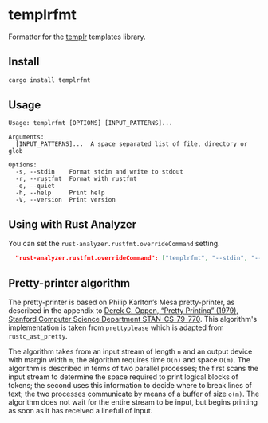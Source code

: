 # templrfmt

Formatter for the [templr](https://github.com/PizzasBear/templr) templates library.

## Install

```sh
cargo install templrfmt
```

## Usage

```
Usage: templrfmt [OPTIONS] [INPUT_PATTERNS]...

Arguments:
  [INPUT_PATTERNS]...  A space separated list of file, directory or glob

Options:
  -s, --stdin    Format stdin and write to stdout
  -r, --rustfmt  Format with rustfmt
  -q, --quiet
  -h, --help     Print help
  -V, --version  Print version
```

## Using with Rust Analyzer

You can set the `rust-analyzer.rustfmt.overrideCommand` setting.

```json
  "rust-analyzer.rustfmt.overrideCommand": ["templrfmt", "--stdin", "--rustfmt"]
```

## Pretty-printer algorithm

The pretty-printer is based on Philip Karlton’s Mesa pretty-printer, as described in the appendix to
[Derek C. Oppen, “Pretty Printing” (1979), Stanford Computer Science Department STAN-CS-79-770](http://i.stanford.edu/pub/cstr/reports/cs/tr/79/770/CS-TR-79-770.pdf).
This algorithm's implementation is taken from `prettyplease` which is adapted from `rustc_ast_pretty`.

The algorithm takes from an input stream of length `n` and an output device with margin width `m`,
the algorithm requires time `O(n)` and space `O(m)`.
The algorithm is described in terms of two parallel processes;
the first scans the input stream to determine the space required to print logical blocks of tokens;
the second uses this information to decide where to break lines of text;
the two processes communicate by means of a buffer of size `o(m)`.
The algorithm does not wait for the entire stream to be input,
but begins printing as soon as it has received a linefull of input.
